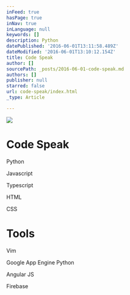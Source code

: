 ```yaml
---
inFeed: true
hasPage: true
inNav: true
inLanguage: null
keywords: []
description: Python
datePublished: '2016-06-01T13:11:58.489Z'
dateModified: '2016-06-01T13:10:12.154Z'
title: Code Speak
author: []
sourcePath: _posts/2016-06-01-code-speak.md
authors: []
publisher: null
starred: false
url: code-speak/index.html
_type: Article

---
```

![](https://the-grid-user-content.s3-us-west-2.amazonaws.com/22e21c47-3163-437e-b690-96a9f79904f9.jpg)

# Code Speak

Python

Javascript

Typescript

HTML

CSS

# Tools

Vim

Google App Engine Python

Angular JS

Firebase